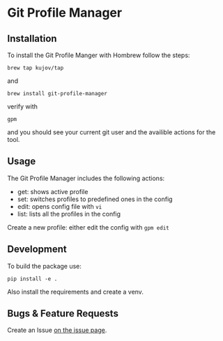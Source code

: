 # Git Profile Manager

## Installation

To install the Git Profile Manger with Hombrew follow the steps:

```console
brew tap kujov/tap 
```

and

```console
brew install git-profile-manager              
```

verify with 

```console
gpm
```

and you should see your current git user and the availible actions for the tool.

## Usage

The Git Profile Manager includes the following actions:
- get: shows active profile
- set: switches profiles to predefined ones in the config
- edit: opens config file with ```vi```
- list: lists all the profiles in the config

Create a new profile:
either edit the config with ```gpm edit```

## Development

To build the package use:
```console
pip install -e .
```

Also install the requirements and create a venv.

## Bugs & Feature Requests

Create an Issue [on the issue page](https://github.com/kujov/git-profile-manager/issues/new).